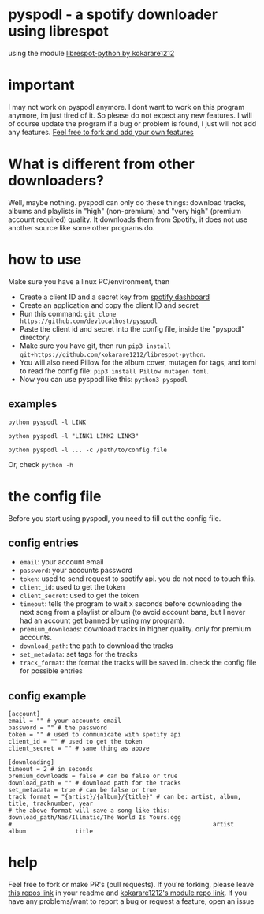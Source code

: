 # pyspodl - a spotify downloader using librespot

using the module [librespot-python by kokarare1212](https://github.com/kokarare1212/librespot-python)

# important
I may not work on pyspodl anymore. I dont want to work on this program anymore, im just tired of it. So please do not expect any new features. I will of course update the program if a bug or problem is found, I just will not add any features. [Feel free to fork and add your own features](#helping)

# What is different from other downloaders?
Well, maybe nothing. pyspodl can only do these things: download tracks, albums and playlists in "high" (non-premium) and "very high" (premium account required) quality. It downloads them from Spotify, it does not use another source like some other programs do.

# how to use
Make sure you have a linux PC/environment, then

+ Create a client ID and a secret key from [spotify dashboard](https://developer.spotify.com/dashboard/applications)
+ Create an application and copy the client ID and secret
+ Run this command: `git clone https://github.com/devlocalhost/pyspodl`
+ Paste the client id and secret into the config file, inside the "pyspodl" directory.
+ Make sure you have git, then run `pip3 install git+https://github.com/kokarare1212/librespot-python`.
+ You will also need Pillow for the album cover, mutagen for tags, and toml to read fhe config file: `pip3 install Pillow mutagen toml`.
+ Now you can use pyspodl like this: `python3 pyspodl`

## examples
`python pyspodl -l LINK`

`python pyspodl -l "LINK1 LINK2 LINK3"`

`python pyspodl -l ... -c /path/to/config.file`

Or, check `python -h`

# the config file
Before you start using pyspodl, you need to fill out the config file.

## config entries
+ `email`: your account email
+ `password`: your accounts password
+ `token`: used to send request to spotify api. you do not need to touch this.
+ `client_id`: used to get the token
+ `client_secret`: used to get the token
+ `timeout`: tells the program to wait x seconds before downloading the next song from a playlist or album (to avoid account bans, but I never had an account get banned by using my program).
+ `premium_downloads`: download tracks in higher quality. only for premium accounts.
+ `download_path`: the path to download the tracks
+ `set_metadata`: set tags for the tracks
+ `track_format`: the format the tracks will be saved in. check the config file for possible entries

## config example
```
[account]
email = "" # your accounts email
password = "" # the password
token = "" # used to communicate with spotify api
client_id = "" # used to get the token
client_secret = "" # same thing as above

[downloading]
timeout = 2 # in seconds
premium_downloads = false # can be false or true
download_path = "" # download path for the tracks
set_metadata = true # can be false or true
track_format = "{artist}/{album}/{title}" # can be: artist, album, title, tracknumber, year
# the above format will save a song like this: download_path/Nas/Illmatic/The World Is Yours.ogg
#                                                         artist    album              title
```

# help
Feel free to fork or make PR's (pull requests). If you're forking, please leave [this repos link](https://github.com/devlocalhost/pyspodl) in your readme and [kokarare1212's module repo link](https://github.com/kokarare1212/librespot-python).
If you have any problems/want to report a bug or request a feature, open an issue
